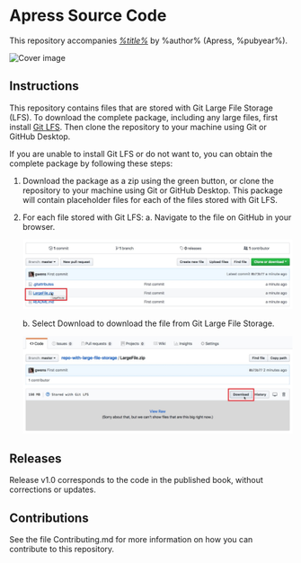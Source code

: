 # Apress Source Code

This repository accompanies [*%title%*](http://www.apress.com/%isbn%) by %author% (Apress, %pubyear%).

[comment]: #cover
![Cover image](%isbn%.jpg)

## Instructions

This repository contains files that are stored with Git Large File Storage (LFS). To download the complete package, including any large files, first install [Git LFS](https://git-lfs.github.com/). Then clone the repository to your machine using Git or GitHub Desktop.

If you are unable to install Git LFS or do not want to, you can obtain the complete package by following these steps:

1. Download the package as a zip using the green button, or clone the repository to your machine using Git or GitHub Desktop. This package will contain placeholder files for each of the files stored with Git LFS.
2. For each file stored with Git LFS:
    a. Navigate to the file on GitHub in your browser.

    ![Screenshot: select file](1-select-file.jpg)

    b. Select Download to download the file from Git Large File Storage.

    ![Screenshot: download file](2-download.jpg)

## Releases

Release v1.0 corresponds to the code in the published book, without corrections or updates.

## Contributions

See the file Contributing.md for more information on how you can contribute to this repository.